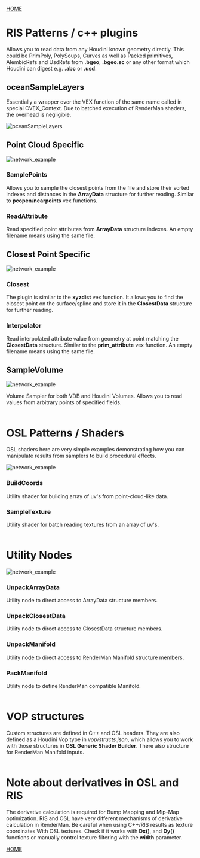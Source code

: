 [HOME](../Readme.md)

# RIS Patterns / c++ plugins

Allows you to read data from any Houdini known geometry directly. This could be PrimPoly, PolySoups, Curves as well as Packed primitives, AlembicRefs and UsdRefs from **.bgeo**, **.bgeo.sc** or any other format which Houdini can digest e.g. **.abc** or **.usd**.

## oceanSampleLayers
Essentially a wrapper over the VEX function of the same name called in special CVEX_Context. Due to batched execution of RenderMan shaders, the overhead is negligible.

![oceanSampleLayers](oceanSampleLayers.png)
<br/>

## Point Cloud Specific
![network_example](network_example_pc.png)

### SamplePoints
Allows you to sample the closest points from the file and store their sorted indexes and distances in the **ArrayData** structure for further reading. Similar to **pcopen**/**nearpoints** vex functions.

### ReadAttribute
Read specified point attributes from **ArrayData** structure indexes.
An empty filename means using the same file.
<br/>

## Closest Point Specific
![network_example](network_example.png)

### Closest
The plugin is similar to the **xyzdist** vex function. It allows you to find the closest point on the surface/spline and store it in the **ClosestData** structure for further reading.

### Interpolator
Read interpolated attribute value from geometry at point matching the **ClosestData** structure. Similar to the **prim_attribute** vex function.
An empty filename means using the same file.
<br/>

## SampleVolume
![network_example](sampleVolume.png)

Volume Sampler for both VDB and Houdini Volumes. Allows you to read values from arbitrary points of specified fields.
<br/><br/>


# OSL Patterns / Shaders
OSL shaders here are very simple examples demonstrating how you can manipulate results from samplers to build procedural effects.

![network_example](network_example_tex.png)
### BuildCoords
Utility shader for building array of uv's from point-cloud-like data.

### SampleTexture
Utility shader for batch reading textures from an array of uv's.
<br/><br/>


# Utility Nodes
![network_example](utilityNodes.png)

### UnpackArrayData
Utility node to direct access to ArrayData structure members.
### UnpackClosestData
Utility node to direct access to ClosestData structure members.
### UnpackManifold
Utility node to direct access to RenderMan Manifold structure members.
### PackManifold
Utility node to define RenderMan compatible Manifold.
<br/><br/>


# VOP structures
Custom structures are defined in C++ and OSL headers. They are also defined as a Houdini Vop type in *vop/structs.json*, which allows you to work with those structures in **OSL Generic Shader Builder**.
There also structure for RenderMan Manifold inputs.
<br/><br/>


# Note about derivatives in OSL and RIS
The derivative calculation is required for Bump Mapping and Mip-Map optimization. RIS and OSL have very different mechanisms of derivative calculation in RenderMan. Be careful when using C++/RIS results as texture coordinates With OSL textures. Check if it works with **Dx()**, and **Dy()** functions or manually control texture filtering with the **width** parameter.

[HOME](../Readme.md)
